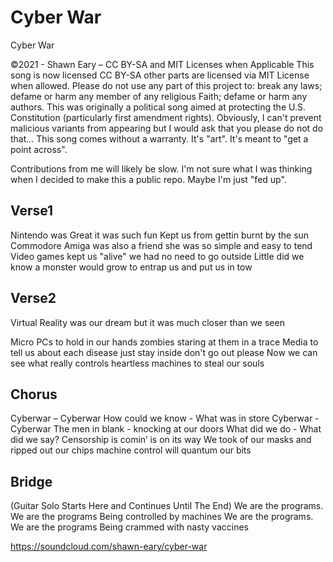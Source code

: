 # Cyber War
Cyber War

©2021 - Shawn Eary – CC BY-SA and MIT Licenses when Applicable
This song is now licensed CC BY-SA other parts are licensed via MIT License when allowed. Please do not use any part of this project to: break any laws; defame or harm any member of any religious Faith; defame or harm any authors. This was originally a political song aimed at protecting the U.S. Constitution (particularly first amendment rights). Obviously, I can't prevent malicious variants from appearing but I would ask that you please do not do that... This song comes without a warranty. It's "art". It's meant to "get a point across".

Contributions from me will likely be slow. I'm not sure what I was thinking when I decided to make this a public repo. Maybe I'm just "fed up".

## Verse1
Nintendo was Great it was such fun
Kept us from gettin burnt by the sun
Commodore Amiga was also a friend
she was so simple and easy to tend
Video games kept us "alive"
we had no need to go outside
Little did we know a monster would grow
to entrap us and put us in tow

## Verse2
Virtual Reality was our dream
but it was much closer than we seen

Micro PCs to hold in our hands
zombies staring at them in a trace
Media to tell us about each disease
just stay inside don't go out please
Now we can see what really controls
heartless machines to steal our souls

## Chorus
Cyberwar – Cyberwar
How could we know - What was in store
Cyberwar - Cyberwar
The men in blank - knocking at our doors
What did we do - What did we say?
Censorship is comin’ is on its way
We took of our masks and ripped out our chips
machine control will quantum our bits

## Bridge
(Guitar Solo Starts Here and Continues Until The End)
We are the programs. We are the programs
Being controlled by machines
We are the programs. We are the programs
Being crammed with nasty vaccines

https://soundcloud.com/shawn-eary/cyber-war
